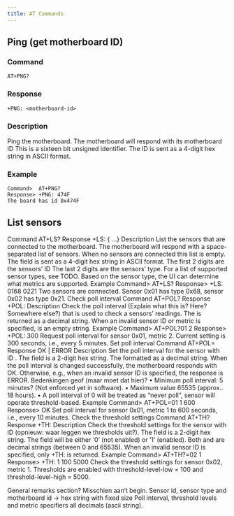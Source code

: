 ```yaml
---
title: AT Commands
---
```



## Ping (get motherboard ID)
### Command
```
AT+PNG?
```

### Response
```
+PNG: <motherboard-id>
```

### Description
Ping the motherboard. The motherboard will respond with its motherboard ID This is a sixteen bit unsigned identifier. The ID is sent as a 4-digit hex string in ASCII format.


### Example
```
Command>  AT+PNG?
Response> +PNG: 474F
The board has id 0x474F
```

## List sensors
Command
AT+LS?
Response
+LS: {<sensor1> <sensor2> ...}
Description
List the sensors that are connected to the motherboard. The motherboard will respond with a space-separated list of sensors. When no sensors are connected this list is empty. The <sensorX> field is sent as a 4-digit hex string in ASCII format. The first 2 digits are the sensors’ ID The last 2 digits are the sensors’ type. For a list of supported sensor types, see TODO.
Based on the sensor type, the UI can determine what metrics are supported.
Example
Command>  AT+LS?
Response> +LS: 0168 0221
Two sensors are connected. Sensor 0x01 has type 0x68, sensor 0x02 has type 0x21.
Check poll interval
Command
AT+POL?<sensor-id> <metric>
Response
+POL: <poll-interval>
Description
Check the poll interval (Explain what this is? Here? Somewhere else?) that is used to check a sensors’ readings. The <poll-interval> is returned as a decimal string. When an invalid sensor ID or metric is specified, <poll-interval> is an empty string.
Example
Command>  AT+POL?01 2
Response> +POL: 300
Request poll interval for sensor 0x01, metric 2. Current setting is 300 seconds, i.e., every 5 minutes.
Set poll interval
Command
AT+POL=<sensor-id> <metric> <poll-interval>
Response
OK | ERROR
Description
Set the poll interval for the sensor with ID <sensor-id>. The <sensor-id> field is a 2-digit hex string. The <poll-interval> formatted as a decimal string. When the poll interval is changed successfully, the motherboard responds with OK. Otherwise, e.g., when an invalid sensor ID is specified, the response is ERROR.
Bedenkingen geof (maar moet dat hier)?
•	Minimum poll interval: 5 minutes? (Not enforced yet in software).
•	Maximum value 65535 (approx.. 18 hours).
•	A poll interval of 0 will be treated as “never poll”, sensor will operate threshold-based.
Example
Command>  AT+POL=01 1 600
Response> OK
Set poll interval for sensor 0x01, metric 1 to 600 seconds, i.e., every 10 minutes.
Check the threshold settings
Command
AT+TH?<sensor-id> <metric>
Response
+TH: <thresholds-enabled> <threshold-level-low> <threshold-level-high>
Description
Check the threshold settings for the sensor with ID <sensor-id> (opnieuw: waar leggen we thresholds uit?). The <sensor-id> field is a 2-digit hex string. The <thresholds-enabled> field will be either ‘0’ (not enabled) or ‘1’ (enabled). Both <threshold-level-low> and <threshold-level-high> are decimal strings (between 0 and 65535).  When an invalid sensor ID is specified, only +TH: is returned.
Example
Command>  AT+TH?=02 1
Response> +TH: 1 100 5000
Check the threshold settings for sensor 0x02, metric 1. Thresholds are enabled with threshold-level-low = 100 and threshold-level-high = 5000.

General remarks section? Misschien aan’t begin.
Sensor id, sensor type and motherboard id -> hex string with fixed size
Poll interval, threshold levels and metric specifiers all decimals (ascii string).
